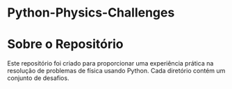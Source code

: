 # Python-Physics-Challenges

# Sobre o Repositório
Este repositório foi criado para proporcionar uma experiência prática na resolução de problemas de física usando Python. Cada diretório contém um conjunto de desafios.
